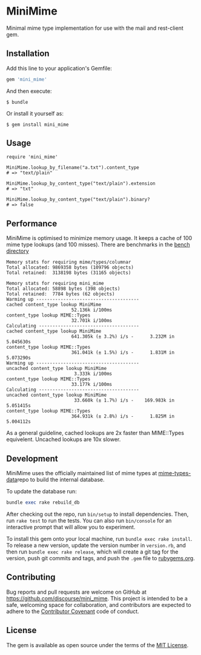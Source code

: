 # MiniMime

Minimal mime type implementation for use with the mail and rest-client gem.

## Installation

Add this line to your application's Gemfile:

```ruby
gem 'mini_mime'
```

And then execute:

    $ bundle

Or install it yourself as:

    $ gem install mini_mime

## Usage

```
require 'mini_mime'

MiniMime.lookup_by_filename("a.txt").content_type
# => "text/plain"

MiniMime.lookup_by_content_type("text/plain").extension
# => "txt"

MiniMime.lookup_by_content_type("text/plain").binary?
# => false

```

## Performance

MiniMime is optimised to minimize memory usage. It keeps a cache of 100 mime type lookups (and 100 misses). There are benchmarks in the [bench directory](https://github.com/discourse/mini_mime/blob/master/bench/bench.rb)

```
Memory stats for requiring mime/types/columnar
Total allocated: 9869358 bytes (109796 objects)
Total retained:  3138198 bytes (31165 objects)

Memory stats for requiring mini_mime
Total allocated: 58898 bytes (398 objects)
Total retained:  7784 bytes (62 objects)
Warming up --------------------------------------
cached content_type lookup MiniMime
                        52.136k i/100ms
content_type lookup MIME::Types
                        32.701k i/100ms
Calculating -------------------------------------
cached content_type lookup MiniMime
                        641.305k (± 3.2%) i/s -      3.232M in   5.045630s
content_type lookup MIME::Types
                        361.041k (± 1.5%) i/s -      1.831M in   5.073290s
Warming up --------------------------------------
uncached content_type lookup MiniMime
                         3.333k i/100ms
content_type lookup MIME::Types
                        33.177k i/100ms
Calculating -------------------------------------
uncached content_type lookup MiniMime
                         33.660k (± 1.7%) i/s -    169.983k in   5.051415s
content_type lookup MIME::Types
                        364.931k (± 2.8%) i/s -      1.825M in   5.004112s
```

As a general guideline, cached lookups are 2x faster than MIME::Types equivelent. Uncached lookups are 10x slower.


## Development

MiniMime uses the officially maintained list of mime types at [mime-types-data](https://github.com/mime-types/mime-types-data)repo to build the internal database.

To update the database run:

```ruby
bundle exec rake rebuild_db
```

After checking out the repo, run `bin/setup` to install dependencies. Then, run `rake test` to run the tests. You can also run `bin/console` for an interactive prompt that will allow you to experiment.

To install this gem onto your local machine, run `bundle exec rake install`. To release a new version, update the version number in `version.rb`, and then run `bundle exec rake release`, which will create a git tag for the version, push git commits and tags, and push the `.gem` file to [rubygems.org](https://rubygems.org).

## Contributing

Bug reports and pull requests are welcome on GitHub at https://github.com/discourse/mini_mime. This project is intended to be a safe, welcoming space for collaboration, and contributors are expected to adhere to the [Contributor Covenant](http://contributor-covenant.org) code of conduct.


## License

The gem is available as open source under the terms of the [MIT License](http://opensource.org/licenses/MIT).
